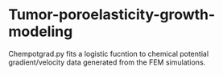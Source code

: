 # Tumor-poroelasticity-growth-modeling

Chempotgrad.py fits a logistic fucntion to chemical potential gradient/velocity data generated from the FEM simulations.

